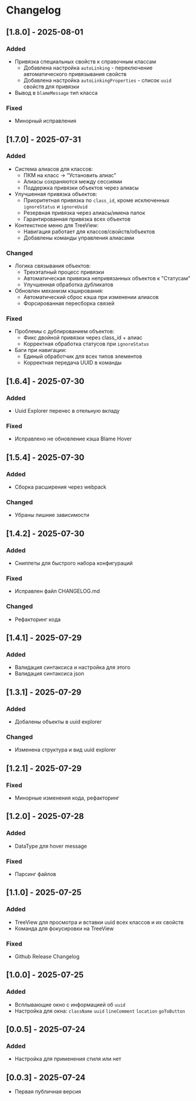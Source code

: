 # Changelog

## [1.8.0] - 2025-08-01
### Added
- Привязка специальных свойств к справочным классам
  - Добавлена настройка `autoLinking` - переключение автоматического привязывания свойств
  - Добавлена настройка `autoLinkingProperties` - список `uuid` свойств для привязки
- Вывод в `blameMessage` тип класса
### Fixed
- Минорный исправления


## [1.7.0] - 2025-07-31
### Added
- Система алиасов для классов:
  - ПКМ на класс → "Установить алиас"
  - Алиасы сохраняются между сессиями
  - Поддержка привязки объектов через алиасы
- Улучшенная привязка объектов:
  - Приоритетная привязка по `class_id`, кроме исключенных `ignoreStatus` и `ignoreUuid`
  - Резервная привязка через алиасы/имена папок
  - Гарантированная привязка всех объектов
- Контекстное меню для TreeView:
  - Навигация работает для классов/свойств/объектов
  - Добавлены команды управления алиасами

### Changed
- Логика связывания объектов:
  - Трехэтапный процесс привязки
  - Автоматическая привязка непривязанных объектов к "Статусам"
  - Улучшенная обработка дубликатов
- Обновлен механизм кэширования:
  - Автоматический сброс кэша при изменении алиасов
  - Форсированная пересборка связей

### Fixed
- Проблемы с дублированием объектов:
  - Фикс двойной привязки через class_id + алиас
  - Корректная обработка статусов при `ignoreStatus`
- Баги при навигации:
  - Единый обработчик для всех типов элементов
  - Корректная передача UUID в команды

## [1.6.4] - 2025-07-30
### Added
- Uuid Explorer перенес в отельную вкладу
### Fixed
- Исправлено не обновление кэша Blame Hover

## [1.5.4] - 2025-07-30
### Added
- Сборка расширения через webpack
### Changed
- Убраны лишние зависимости

## [1.4.2] - 2025-07-30
### Added
- Сниппеты для быстрого набора конфигураций
### Fixed
- Исправлен файл CHANGELOG.md
### Changed
- Рефакторинг кода

## [1.4.1] - 2025-07-29
### Added
- Валидация синтаксиса и настройка для этого
- Валидация синтаксиса json

## [1.3.1] - 2025-07-29
### Added
- Добалены объекты в uuid explorer
### Changed
- Изменена структура и вид uuid explorer

## [1.2.1] - 2025-07-29
### Fixed
- Минорные изменения кода, рефакторинг

## [1.2.0] - 2025-07-28
### Added
- DataType для hover message
### Fixed
- Парсинг файлов

## [1.1.0] - 2025-07-25
### Added
- TreeView для просмотра и вставки uuid всех классов и их свойств
- Команда для фокусировки на TreeView
### Fixed
- Github Release Changelog

## [1.0.0] - 2025-07-25
### Added
- Всплывающие окно с информацией об `uuid`
- Настройка для окна: `className` `uuid` `lineComment` `location` `goToButton`

## [0.0.5] - 2025-07-24
### Added
- Настройка для применения стиля или нет

## [0.0.3] - 2025-07-24
- Первая публичная версия
